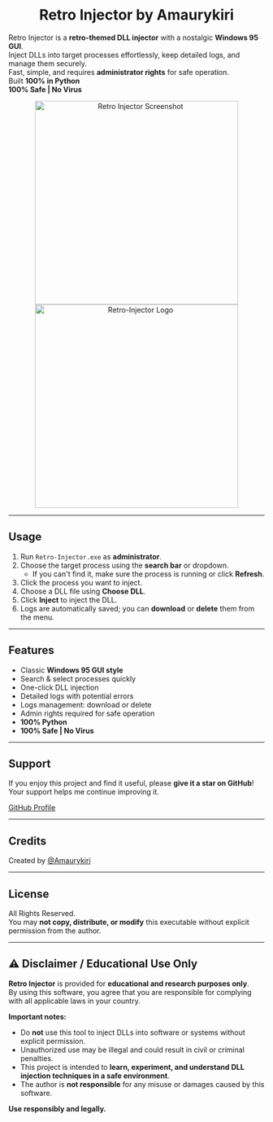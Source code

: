 # <div align="center">Retro Injector  by Amaurykiri</div>

Retro Injector is a **retro-themed DLL injector** with a nostalgic **Windows 95 GUI**.  
Inject DLLs into target processes effortlessly, keep detailed logs, and manage them securely.  
Fast, simple, and requires **administrator rights** for safe operation.  
Built **100% in Python**  
**100% Safe | No Virus**

<div align="center">
  <img width="400" alt="Retro Injector Screenshot" src="https://github.com/user-attachments/assets/7ca2c640-1521-433b-98e0-3b7294f3b5a1" />
  <img width="400" alt="Retro-Injector Logo" src="https://github.com/user-attachments/assets/c65a4adf-5eae-4f6e-8964-c73cea0b6024" />
</div>

---

## Usage

1. Run `Retro-Injector.exe` as **administrator**.  
2. Choose the target process using the **search bar** or dropdown.  
   - If you can't find it, make sure the process is running or click **Refresh**.  
3. Click the process you want to inject.  
4. Choose a DLL file using **Choose DLL**.  
5. Click **Inject** to inject the DLL.  
6. Logs are automatically saved; you can **download** or **delete** them from the menu.

---

## Features

- Classic **Windows 95 GUI style**  
- Search & select processes quickly  
- One-click DLL injection  
- Detailed logs with potential errors  
- Logs management: download or delete  
- Admin rights required for safe operation  
- **100% Python**  
- **100% Safe | No Virus**

---

## Support

If you enjoy this project and find it useful, please **give it a star on GitHub**!  
Your support helps me continue improving it.  

[GitHub Profile](https://github.com/Amaurykiri)

---

## Credits

Created by [@Amaurykiri](https://github.com/Amaurykiri)  

---

## License

All Rights Reserved.  
You may **not copy, distribute, or modify** this executable without explicit permission from the author.

---

## ⚠️ Disclaimer / Educational Use Only

**Retro Injector** is provided for **educational and research purposes only**.  
By using this software, you agree that you are responsible for complying with all applicable laws in your country.  

**Important notes:**  
- Do **not** use this tool to inject DLLs into software or systems without explicit permission.  
- Unauthorized use may be illegal and could result in civil or criminal penalties.  
- This project is intended to **learn, experiment, and understand DLL injection techniques in a safe environment**.  
- The author is **not responsible** for any misuse or damages caused by this software.  

**Use responsibly and legally.**
